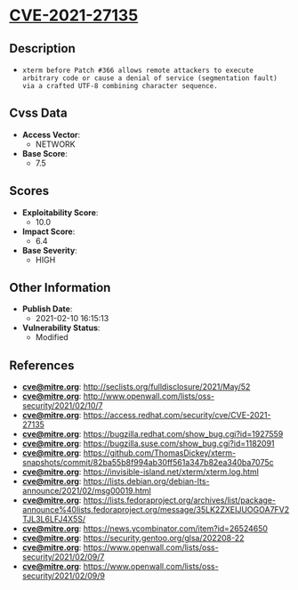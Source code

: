 
# [CVE-2021-27135](https://cve.mitre.org/cgi-bin/cvename.cgi?name=CVE-2021-27135)

## Description

- `xterm before Patch #366 allows remote attackers to execute arbitrary code or cause a denial of service (segmentation fault) via a crafted UTF-8 combining character sequence.`

## Cvss Data

- **Access Vector**:
  - NETWORK
- **Base Score**:
  - 7.5

## Scores

- **Exploitability Score**:
  - 10.0
- **Impact Score**:
  - 6.4
- **Base Severity**:
  - HIGH

## Other Information

- **Publish Date**:
  - 2021-02-10 16:15:13
- **Vulnerability Status**:
  - Modified

## References

- **cve@mitre.org**: http://seclists.org/fulldisclosure/2021/May/52
- **cve@mitre.org**: http://www.openwall.com/lists/oss-security/2021/02/10/7
- **cve@mitre.org**: https://access.redhat.com/security/cve/CVE-2021-27135
- **cve@mitre.org**: https://bugzilla.redhat.com/show_bug.cgi?id=1927559
- **cve@mitre.org**: https://bugzilla.suse.com/show_bug.cgi?id=1182091
- **cve@mitre.org**: https://github.com/ThomasDickey/xterm-snapshots/commit/82ba55b8f994ab30ff561a347b82ea340ba7075c
- **cve@mitre.org**: https://invisible-island.net/xterm/xterm.log.html
- **cve@mitre.org**: https://lists.debian.org/debian-lts-announce/2021/02/msg00019.html
- **cve@mitre.org**: https://lists.fedoraproject.org/archives/list/package-announce%40lists.fedoraproject.org/message/35LK2ZXEIJUOGOA7FV2TJL3L6LFJ4X5S/
- **cve@mitre.org**: https://news.ycombinator.com/item?id=26524650
- **cve@mitre.org**: https://security.gentoo.org/glsa/202208-22
- **cve@mitre.org**: https://www.openwall.com/lists/oss-security/2021/02/09/7
- **cve@mitre.org**: https://www.openwall.com/lists/oss-security/2021/02/09/9
